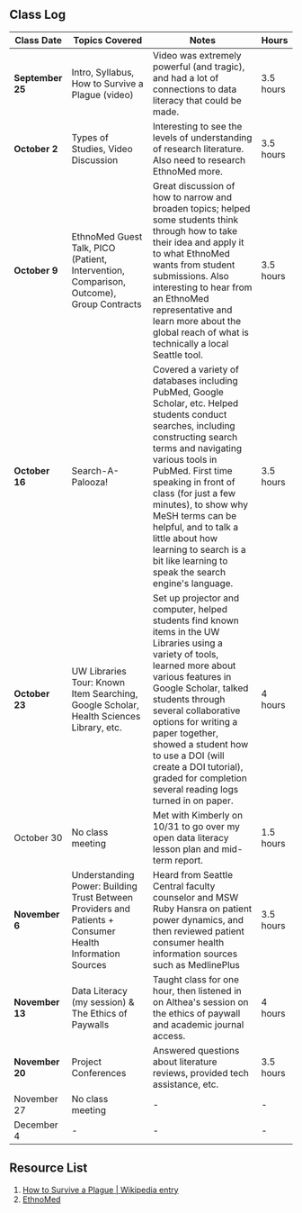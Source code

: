 ## Class Log
| Class Date | Topics Covered | Notes | Hours |
| --- | --- | --- | --- |
| **September 25** | Intro, Syllabus, How to Survive a Plague (video) | Video was extremely powerful (and tragic), and had a lot of connections to data literacy that could be made. | 3.5 hours |
| **October 2** | Types of Studies, Video Discussion | Interesting to see the levels of understanding of research literature. Also need to research EthnoMed more. | 3.5 hours |
| **October 9** | EthnoMed Guest Talk, PICO (Patient, Intervention, Comparison, Outcome), Group Contracts | Great discussion of how to narrow and broaden topics; helped some students think through how to take their idea and apply it to what EthnoMed wants from student submissions. Also interesting to hear from an EthnoMed representative and learn more about the global reach of what is technically a local Seattle tool. | 3.5 hours |
| **October 16** | Search-A-Palooza! | Covered a variety of databases including PubMed, Google Scholar, etc. Helped students conduct searches, including constructing search terms and navigating various tools in PubMed. First time speaking in front of class (for just a few minutes), to show why MeSH terms can be helpful, and to talk a little about how learning to search is a bit like learning to speak the search engine's language. | 3.5 hours |
| **October 23** | UW Libraries Tour: Known Item Searching, Google Scholar, Health Sciences Library, etc. | Set up projector and computer, helped students find known items in the UW Libraries using a variety of tools, learned more about various features in Google Scholar, talked students through several collaborative options for writing a paper together, showed a student how to use a DOI (will create a DOI tutorial), graded for completion several reading logs turned in on paper. | 4 hours |
| October 30 | No class meeting | Met with Kimberly on 10/31 to go over my open data literacy lesson plan and mid-term report. | 1.5 hours |
| **November 6** | Understanding Power: Building Trust Between Providers and Patients + Consumer Health Information Sources | Heard from Seattle Central faculty counselor and MSW Ruby Hansra on patient power dynamics, and then reviewed patient consumer health information sources such as MedlinePlus | 3.5 hours |
| **November 13** | Data Literacy (my session) & The Ethics of Paywalls | Taught class for one hour, then listened in on Althea's session on the ethics of paywall and academic journal access. | 4 hours |
| **November 20** | Project Conferences | Answered questions about literature reviews, provided tech assistance, etc. | 3.5 hours |
| November 27 | No class meeting | - | - |
| December 4 | - | - | - |

## Resource List
1. [How to Survive a Plague | Wikipedia entry](https://en.wikipedia.org/wiki/How_to_Survive_a_Plague)
2. [EthnoMed](https://ethnomed.org)
